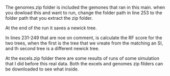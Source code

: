 The genomes.zip folder is included the gemones that ran in this main.
when you dowload this and want to run, change the folder path in line 253 to the folder path that you extract the zip folder.

At the end of the run it saves a newick tree.

In lines 231-249 that are noe on comment, is calculate the RF score for the two trees,
when the first is the tree that we vreate from the matching an SI, and th second tree is a different newick tree.

At the excels.zip folder there are some results of runs of some simulation that I did before this real data.
Both the excels and genomes zip filders can be downloaded to see what inside.
